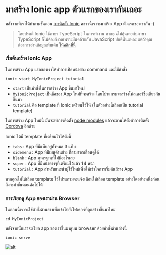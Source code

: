 # มาสร้าง Ionic app ตัวแรกของเรากันเถอะ

หลังจากที่เราได้ทำตามขั้นตอน [การติดตั้ง Ionic](installing-ionic.md) คราวนี้เราจะมาสร้าง App ตัวแรกของเรากัน :)

> โดยปรกติ Ionic ใช้ภาษา TypeScript ในการทำงาน หากคุณไม่คุ้นเคยกับภาษา TypeScript ก็ไม่ต้องกังวลเพราะมันคล้ายกับ JavaScript ปกตินั่นแหละ  แต่ถ้าคุณต้องการอ่านข้อมูลเพิ่มเติม  [ให้คลิกที่นี่](https://ionicframework.com/docs/developer-resources/what-is/#typescript)


### เริ่มต้นสร้าง Ionic App

ในการสร้าง App แรกของเราให้ทำการเปิดหน้าต่าง command และใช้คำสั่ง  
```
ionic start MyIonicProject tutorial
```

* `start` เป็นคำสั่งในการสร้าง App ขึ้นมาใหม่
* `MyIonicProject` เป็นชื่อของ App ใหม่ที่จะสร้าง โดยโปรแกรมจะสร้างโฟลเดอร์ชื่อเดียวกันขึ้นมา
* `tutorial` คือ template ที่ Ionic เตรียมไว้ให้ (ในตัวอย่างนี้เลือกเป็น tutorial template)

ในการสร้าง App ใหม่นี้ มันจะทำการติดตั้ง [node modules](https://ionicframework.com/docs/developer-resources/what-is/#npm) แล้วจะถามให้ตั้งค่าการติดตั้ง [Cordova](https://ionicframework.com/docs/developer-resources/what-is/#cordova) อีกด้วย

Ionic ได้มี template ที่เตรียมไว้ให้ดังนี้

* `tabs` : App ที่มีแท็บอยู่ทั้งหมด 3 แท็บ
* `sidemenu` : App ที่มีเมนูด้านข้าง ที่สามารถเลื่อนดูได้
* `blank` : App มาตรฐานที่ไม่มีอะไรเลย
* `super` : App ที่มีหน้าต่างๆที่เตรียมไว้แล้ว 14 หน้า
* `tutorial` : App สำหรับแนะนำผู้ใช้ใหม่เพื่อให้เข้าใจการเริ่มต้นส้ราง App

หากคุณไม่ได้เลือก template ไว้โปรแกรมจะแจ้งเตือนให้เลือก template อย่างใดอย่างหนึ่งก่อนถึงจะทำขั้นตอนต่อไปได้

### การเรียกดู App ของเราผ่าน Browser

ในตอนนี้เราจะใช้คำสั่งด้านล่างเพื่อเข้าไปยังโฟเดอร์ที่ถูกสร้างขึ้นมาใหม่
```
cd MyIonicProject
```

หลังจากนั้นเราจะเรียก app ของเราขึ้นมาดูบน browser ด้วยคำสั่งด้านล่างนี้
```
ionic serve
```

![alt](https://ionicframework.com/img/docs/tutorial-screen.png)